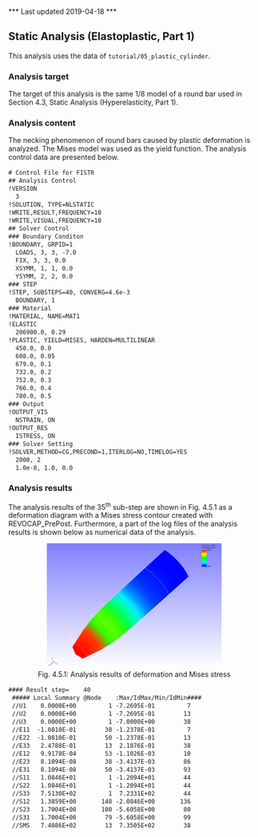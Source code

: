 *** Last updated 2019-04-18 ***

## Static Analysis (Elastoplastic, Part 1)

This analysis uses the data of `tutorial/05_plastic_cylinder`.

### Analysis target

The target of this analysis is the same 1/8 model of a round bar used in Section 4.3, Static Analysis (Hyperelasticity, Part 1).

### Analysis content

The necking phenomenon of round bars caused by plastic deformation is analyzed. The Mises model was used as the yield function. The analysis control data are presented below.

```
# Control File for FISTR
## Analysis Control
!VERSION
  3
!SOLUTION, TYPE=NLSTATIC
!WRITE,RESULT,FREQUENCY=10
!WRITE,VISUAL,FREQUENCY=10
## Solver Control
### Boundary Conditon
!BOUNDARY, GRPID=1
  LOADS, 3, 3, -7.0
  FIX, 3, 3, 0.0
  XSYMM, 1, 1, 0.0
  YSYMM, 2, 2, 0.0
### STEP
!STEP, SUBSTEPS=40, CONVERG=4.6e-3
  BOUNDARY, 1
### Material
!MATERIAL, NAME=MAT1
!ELASTIC
  206900.0, 0.29
!PLASTIC, YIELD=MISES, HARDEN=MULTILINEAR
  450.0, 0.0
  608.0, 0.05
  679.0, 0.1
  732.0, 0.2
  752.0, 0.3
  766.0, 0.4
  780.0, 0.5
### Output
!OUTPUT_VIS
  NSTRAIN, ON
!OUTPUT_RES
  ISTRESS, ON
### Solver Setting
!SOLVER,METHOD=CG,PRECOND=1,ITERLOG=NO,TIMELOG=YES
  2000, 2
  1.0e-8, 1.0, 0.0
```

### Analysis results

The analysis results of the 35<sup>th</sup> sub-step are shown in Fig. 4.5.1 as a deformation diagram with a Mises stress contour created with REVOCAP\_PrePost. Furthermore, a part of the log files of the analysis results is shown below as numerical data of the analysis.

<div style="text-align: center;">
<img src="./media/tutorial05_01.png" width="350px"><br>
Fig. 4.5.1: Analysis results of deformation and Mises stress
</div>

```
#### Result step=    40
 ##### Local Summary @Node    :Max/IdMax/Min/IdMin####
 //U1    0.0000E+00         1 -7.2695E-01         7
 //U2    0.0000E+00         1 -7.2695E-01        13
 //U3    0.0000E+00         1 -7.0000E+00        38
 //E11  -1.0810E-01        38 -1.2378E-01         7
 //E22  -1.0810E-01        50 -1.2378E-01        13
 //E33   2.4788E-01        13  2.1876E-01        38
 //E12   9.9178E-04        53 -1.1026E-03        10
 //E23   8.1094E-08        38 -3.4137E-03        86
 //E31   8.1094E-08        50 -3.4137E-03        93
 //S11   1.0846E+01         1 -1.2094E+01        44
 //S22   1.0846E+01         1 -1.2094E+01        44
 //S33   7.5130E+02         1  7.2331E+02        44
 //S12   1.3859E+00       148 -2.0846E+00       136
 //S23   1.7004E+00       100 -5.6058E+00        80
 //S31   1.7004E+00        79 -5.6058E+00        99
 //SMS   7.4086E+02        13  7.3505E+02        38
```
